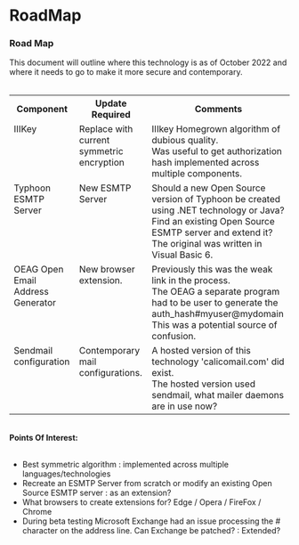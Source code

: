 # RoadMap
<h3>Road Map</h3>

This document will outline where this technology is as of October 2022 and where it needs to go to make it more secure and contemporary.<br/>
<br/>
<table>
<tr><th wrap=nowrap>Component</th><th wrap=nowrap>Update Required</th><th wrap=nowrap>Comments</th></tr>
<tr><td valign=top>IIIKey</td><td valign=top>Replace with current symmetric encryption</td><td valign=top>IIIkey Homegrown algorithm of dubious quality.<br/>
                                                                        Was useful to get authorization hash implemented across multiple components.</td></tr>
<tr><td valign=top>Typhoon ESMTP Server</td><td valign=top>New ESMTP Server</td><td valign=top>Should a new Open Source version of Typhoon be created using .NET technology or Java?<br/>
                                     Find an existing Open Source ESMTP server and extend it?<br/>
                                     The original was written in Visual Basic 6.</td></tr>
<tr><td valign=top>OEAG Open Email Address Generator</td><td valign=top>New browser extension.</td><td valign=top>Previously this was the weak link in the process.<br/>
                                                                                 The OEAG a separate program had to be user to generate the<br/>
                                                                                 auth_hash#myuser@mydomain <br/>
                                                                                 This was a potential source of confusion.</td></tr>
<tr><td valign=top>Sendmail configuration</td><td valign=top>Contemporary mail configurations.</td><td valign=top>A hosted version of this technology 'calicomail.com' did exist.<br/>
                                                                                 The hosted version used sendmail, what mailer daemons are in use now?</td></tr>
</table>
<br/>
<b>Points Of Interest:</b><br/>
<br/>
<ul>
  <li>Best symmetric algorithm : implemented across multiple languages/technologies</li>
  <li>Recreate an ESMTP Server from scratch or modify an existing Open Source ESMTP server : as an extension?</li>
  <li>What browsers to create extensions for?  Edge / Opera / FireFox / Chrome</li>
  <li>During beta testing Microsoft Exchange had an issue processing the # character on the address line.  Can Exchange be patched? : Extended?</li>
</ul>
